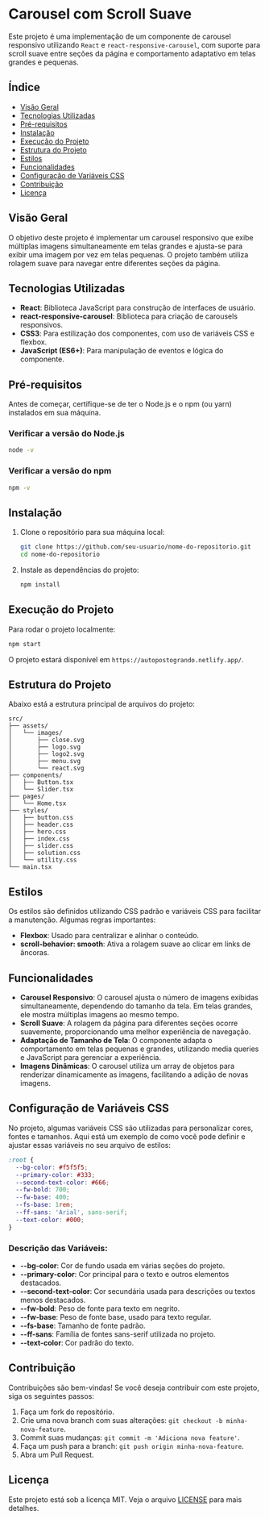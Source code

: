 # Carousel com Scroll Suave

Este projeto é uma implementação de um componente de carousel responsivo utilizando `React` e `react-responsive-carousel`, com suporte para scroll suave entre seções da página e comportamento adaptativo em telas grandes e pequenas.

## Índice

- [Visão Geral](#visão-geral)
- [Tecnologias Utilizadas](#tecnologias-utilizadas)
- [Pré-requisitos](#pré-requisitos)
- [Instalação](#instalação)
- [Execução do Projeto](#execução-do-projeto)
- [Estrutura do Projeto](#estrutura-do-projeto)
- [Estilos](#estilos)
- [Funcionalidades](#funcionalidades)
- [Configuração de Variáveis CSS](#configuração-de-variáveis-css)
- [Contribuição](#contribuição)
- [Licença](#licença)

## Visão Geral

O objetivo deste projeto é implementar um carousel responsivo que exibe múltiplas imagens simultaneamente em telas grandes e ajusta-se para exibir uma imagem por vez em telas pequenas. O projeto também utiliza rolagem suave para navegar entre diferentes seções da página.

## Tecnologias Utilizadas

- **React**: Biblioteca JavaScript para construção de interfaces de usuário.
- **react-responsive-carousel**: Biblioteca para criação de carousels responsivos.
- **CSS3**: Para estilização dos componentes, com uso de variáveis CSS e flexbox.
- **JavaScript (ES6+)**: Para manipulação de eventos e lógica do componente.

## Pré-requisitos

Antes de começar, certifique-se de ter o Node.js e o npm (ou yarn) instalados em sua máquina.

### Verificar a versão do Node.js

```bash
node -v
```

### Verificar a versão do npm

```bash
npm -v
```

## Instalação

1. Clone o repositório para sua máquina local:
   
   ```bash
   git clone https://github.com/seu-usuario/nome-do-repositorio.git
   cd nome-do-repositorio
   ```

2. Instale as dependências do projeto:

   ```bash
   npm install
   ```

## Execução do Projeto

Para rodar o projeto localmente:

```bash
npm start
```

O projeto estará disponível em `https://autopostogrando.netlify.app/`.

## Estrutura do Projeto

Abaixo está a estrutura principal de arquivos do projeto:

```
src/
├── assets/
│   └── images/
│       ├── close.svg
│       ├── logo.svg
│       ├── logo2.svg
│       ├── menu.svg
│       └── react.svg
├── components/
│   ├── Button.tsx
│   └── Slider.tsx
├── pages/
│   └── Home.tsx
├── styles/
│   ├── button.css
│   ├── header.css
│   ├── hero.css
│   ├── index.css
│   ├── slider.css
│   ├── solution.css
│   └── utility.css
└── main.tsx

```

## Estilos

Os estilos são definidos utilizando CSS padrão e variáveis CSS para facilitar a manutenção. Algumas regras importantes:

- **Flexbox**: Usado para centralizar e alinhar o conteúdo.
- **scroll-behavior: smooth**: Ativa a rolagem suave ao clicar em links de âncoras.

## Funcionalidades

- **Carousel Responsivo**: O carousel ajusta o número de imagens exibidas simultaneamente, dependendo do tamanho da tela. Em telas grandes, ele mostra múltiplas imagens ao mesmo tempo.
- **Scroll Suave**: A rolagem da página para diferentes seções ocorre suavemente, proporcionando uma melhor experiência de navegação.
- **Adaptação de Tamanho de Tela**: O componente adapta o comportamento em telas pequenas e grandes, utilizando media queries e JavaScript para gerenciar a experiência.
- **Imagens Dinâmicas**: O carousel utiliza um array de objetos para renderizar dinamicamente as imagens, facilitando a adição de novas imagens.

## Configuração de Variáveis CSS

No projeto, algumas variáveis CSS são utilizadas para personalizar cores, fontes e tamanhos. Aqui está um exemplo de como você pode definir e ajustar essas variáveis no seu arquivo de estilos:

```css
:root {
  --bg-color: #f5f5f5;
  --primary-color: #333;
  --second-text-color: #666;
  --fw-bold: 700;
  --fw-base: 400;
  --fs-base: 1rem;
  --ff-sans: 'Arial', sans-serif;
  --text-color: #000;
}
```

### Descrição das Variáveis:

- **--bg-color**: Cor de fundo usada em várias seções do projeto.
- **--primary-color**: Cor principal para o texto e outros elementos destacados.
- **--second-text-color**: Cor secundária usada para descrições ou textos menos destacados.
- **--fw-bold**: Peso de fonte para texto em negrito.
- **--fw-base**: Peso de fonte base, usado para texto regular.
- **--fs-base**: Tamanho de fonte padrão.
- **--ff-sans**: Família de fontes sans-serif utilizada no projeto.
- **--text-color**: Cor padrão do texto.

## Contribuição

Contribuições são bem-vindas! Se você deseja contribuir com este projeto, siga os seguintes passos:

1. Faça um fork do repositório.
2. Crie uma nova branch com suas alterações: `git checkout -b minha-nova-feature`.
3. Commit suas mudanças: `git commit -m 'Adiciona nova feature'`.
4. Faça um push para a branch: `git push origin minha-nova-feature`.
5. Abra um Pull Request.

## Licença

Este projeto está sob a licença MIT. Veja o arquivo [LICENSE](LICENSE) para mais detalhes.
